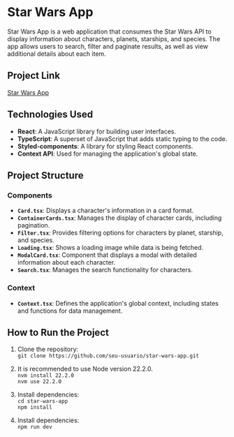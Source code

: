 # Star Wars App

Star Wars App is a web application that consumes the Star Wars API to display information about characters, planets, starships, and species. The app allows users to search, filter and paginate results, as well as view additional details about each item.

## Project Link
[Star Wars App](https://github.com/seu-usuario/star-wars-app)

## Technologies Used
- **React**: A JavaScript library for building user interfaces.
- **TypeScript**: A superset of JavaScript that adds static typing to the code.
- **Styled-components**: A library for styling React components.
- **Context API**: Used for managing the application's global state.

## Project Structure
### Components
- **`Card.tsx`**: Displays a character's information in a card format.
- **`ContainerCards.tsx`**: Manages the display of character cards, including pagination.
- **`Filter.tsx`**: Provides filtering options for characters by planet, starship, and species.
- **`Loading.tsx`**: Shows a loading image while data is being fetched.
- **`ModalCard.tsx`**: Component that displays a modal with detailed information about each character.
- **`Search.tsx`**: Manages the search functionality for characters.

### Context
- **`Context.tsx`**: Defines the application's global context, including states and functions for data management.

## How to Run the Project
1. Clone the repository:  
  ```git clone https://github.com/seu-usuario/star-wars-app.git```
  
2. It is recommended to use Node version 22.2.0.  
  ```nvm install 22.2.0```  
  ```nvm use 22.2.0```

3. Install dependencies:  
  ```cd star-wars-app```  
  ```npm install```

4. Install dependencies:  
  ```npm run dev```
